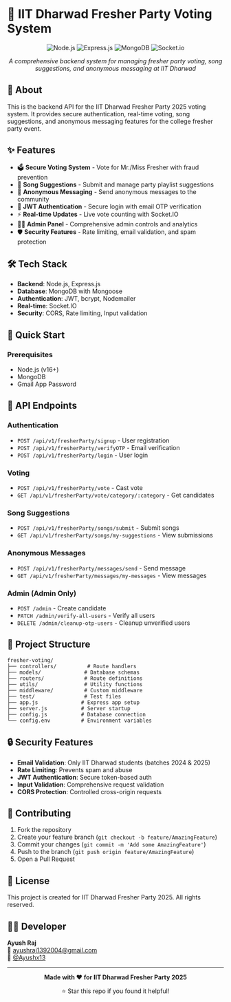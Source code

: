 # 🎉 IIT Dharwad Fresher Party Voting System

<div align="center">

![Node.js](https://img.shields.io/badge/Node.js-43853D?style=for-the-badge&logo=node.js&logoColor=white)
![Express.js](https://img.shields.io/badge/Express.js-000000?style=for-the-badge&logo=express&logoColor=white)
![MongoDB](https://img.shields.io/badge/MongoDB-4EA94B?style=for-the-badge&logo=mongodb&logoColor=white)
![Socket.io](https://img.shields.io/badge/Socket.io-010101?&style=for-the-badge&logo=Socket.io&logoColor=white)

*A comprehensive backend system for managing fresher party voting, song suggestions, and anonymous messaging at IIT Dharwad*

</div>

## 📖 About

This is the backend API for the IIT Dharwad Fresher Party 2025 voting system. It provides secure authentication, real-time voting, song suggestions, and anonymous messaging features for the college fresher party event.

## ✨ Features

- 🗳️ **Secure Voting System** - Vote for Mr./Miss Fresher with fraud prevention
- 🎵 **Song Suggestions** - Submit and manage party playlist suggestions
- 💬 **Anonymous Messaging** - Send anonymous messages to the community
- 🔐 **JWT Authentication** - Secure login with email OTP verification
- ⚡ **Real-time Updates** - Live vote counting with Socket.IO
- 👨‍💼 **Admin Panel** - Comprehensive admin controls and analytics
- 🛡️ **Security Features** - Rate limiting, email validation, and spam protection

## 🛠️ Tech Stack

- **Backend**: Node.js, Express.js
- **Database**: MongoDB with Mongoose
- **Authentication**: JWT, bcrypt, Nodemailer
- **Real-time**: Socket.IO
- **Security**: CORS, Rate limiting, Input validation

## 🚀 Quick Start

### Prerequisites
- Node.js (v16+)
- MongoDB
- Gmail App Password


## 📡 API Endpoints

### Authentication
- `POST /api/v1/fresherParty/signup` - User registration
- `POST /api/v1/fresherParty/verifyOTP` - Email verification
- `POST /api/v1/fresherParty/login` - User login

### Voting
- `POST /api/v1/fresherParty/vote` - Cast vote
- `GET /api/v1/fresherParty/vote/category/:category` - Get candidates

### Song Suggestions
- `POST /api/v1/fresherParty/songs/submit` - Submit songs
- `GET /api/v1/fresherParty/songs/my-suggestions` - View submissions

### Anonymous Messages
- `POST /api/v1/fresherParty/messages/send` - Send message
- `GET /api/v1/fresherParty/messages/my-messages` - View messages

### Admin (Admin Only)
- `POST /admin` - Create candidate
- `PATCH /admin/verify-all-users` - Verify all users
- `DELETE /admin/cleanup-otp-users` - Cleanup unverified users

## 📁 Project Structure

```
fresher-voting/
├── controllers/          # Route handlers
├── models/              # Database schemas
├── routers/             # Route definitions
├── utils/               # Utility functions
├── middleware/          # Custom middleware
├── test/                # Test files
├── app.js              # Express app setup
├── server.js           # Server startup
├── config.js           # Database connection
└── config.env          # Environment variables
```

## 🔒 Security Features

- **Email Validation**: Only IIT Dharwad students (batches 2024 & 2025)
- **Rate Limiting**: Prevents spam and abuse
- **JWT Authentication**: Secure token-based auth
- **Input Validation**: Comprehensive request validation
- **CORS Protection**: Controlled cross-origin requests

## 🤝 Contributing

1. Fork the repository
2. Create your feature branch (`git checkout -b feature/AmazingFeature`)
3. Commit your changes (`git commit -m 'Add some AmazingFeature'`)
4. Push to the branch (`git push origin feature/AmazingFeature`)
5. Open a Pull Request

## 📝 License

This project is created for IIT Dharwad Fresher Party 2025. All rights reserved.

## 👨‍💻 Developer

**Ayush Raj**  
📧 ayushraj1392004@gmail.com  
🐙 [@Ayushx13](https://github.com/Ayushx13)

---

<div align="center">

**Made with ❤️ for IIT Dharwad Fresher Party 2025**

⭐ Star this repo if you found it helpful!

</div>

